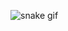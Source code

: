 
![snake gif](https://github.com/Maicon-Guizoni/Maicon-Guizoni/blob/output/github-contribution-grid-snake.svg)


